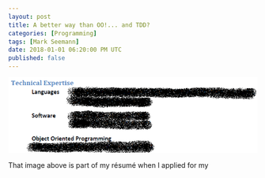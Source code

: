 ```yaml
---
layout: post
title: A better way than OO!... and TDD?
categories: [Programming]
tags: [Mark Seemann]
date: 2018-01-01 06:20:00 PM UTC
published: false
---
```


<!-- January 1, 2018 2:20:00 AM Philippine Time -->


![old-resume-technical-expertise-oo.png](/images/2018/old-resume-technical-expertise-oo.png)

That image above is part of my r&eacute;sum&eacute; when I applied for my 

<!--more-->



